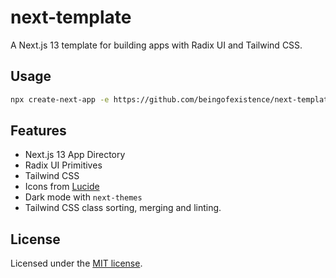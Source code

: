 # next-template

A Next.js 13 template for building apps with Radix UI and Tailwind CSS.

## Usage

```bash
npx create-next-app -e https://github.com/beingofexistence/next-template
```

## Features

- Next.js 13 App Directory
- Radix UI Primitives
- Tailwind CSS
- Icons from [Lucide](https://lucide.dev)
- Dark mode with `next-themes`
- Tailwind CSS class sorting, merging and linting.

## License

Licensed under the [MIT license](https://github.com/beingofexistence/ui/blob/main/LICENSE.md).
